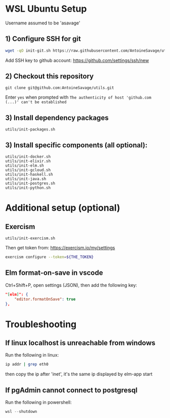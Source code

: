 # WSL Ubuntu Setup

Username assumed to be 'asavage'

## 1) Configure SSH for git
```bash
wget -qO init-git.sh https://raw.githubusercontent.com/AntoineSavage/utils/main/init-git.sh && bash init-git.sh && rm init-git.sh && source ~/.bashrc
```

Add SSH key to github account: https://github.com/settings/ssh/new

## 2) Checkout this repository
```
git clone git@github.com:AntoineSavage/utils.git
```

Enter `yes` when prompted with `The authenticity of host 'github.com (...)' can't be established`

## 3) Install dependency packages
```
utils/init-packages.sh
```

## 3) Install specific components (all optional):
```
utils/init-docker.sh
utils/init-elixir.sh
utils/init-elm.sh
utils/init-gcloud.sh
utils/init-haskell.sh
utils/init-java.sh
utils/init-postgres.sh
utils/init-python.sh
```

# Additional setup (optional)

## Exercism
```
utils/init-exercism.sh
```

Then get token from: https://exercism.io/my/settings
```bash
exercism configure --token=${THE_TOKEN}
```

## Elm format-on-save in vscode
Ctrl+Shift+P, open settings (JSON), then add the following key:
```json
"[elm]": {
    "editor.formatOnSave": true
},
```

# Troubleshooting

## If linux localhost is unreachable from windows
Run the following in linux:
```bash
ip addr | grep eth0
```
then copy the ip after 'inet', it's the same ip displayed by elm-app start

## If pgAdmin cannot connect to postgresql
Run the following in powershell:
```powershell
wsl --shutdown
```
